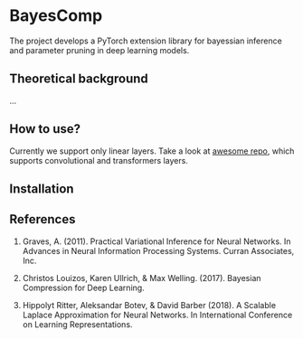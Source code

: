 # BayesComp

 The project develops a PyTorch extension library for bayessian inference and parameter pruning in deep learning models.

## Theoretical background

...

## How to use?

Currently we support only linear layers. Take a look at 
[awesome repo](https://github.com/gpauloski/kfac-pytorch?tab=readme-ov-file), which supports convolutional and transformers layers.

## Installation



## References

1. Graves, A. (2011). Practical Variational Inference for Neural Networks. In Advances in Neural Information Processing Systems. Curran Associates, Inc.

2. Christos Louizos, Karen Ullrich, & Max Welling. (2017). Bayesian Compression for Deep Learning.

3. Hippolyt Ritter, Aleksandar Botev, & David Barber (2018). A Scalable Laplace Approximation for Neural Networks. In International Conference on Learning Representations.
